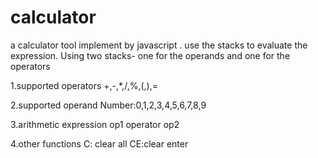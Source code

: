 # calculator
a calculator tool implement by javascript .
use the stacks to evaluate the expression.
Using two stacks- one for the operands and one for the operators

1.supported operators
+,-,*,/,%,(,),=

2.supported operand
Number:0,1,2,3,4,5,6,7,8,9

3.arithmetic expression
op1  operator op2

4.other functions
C: clear all
CE:clear enter


